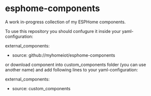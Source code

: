 # esphome-components
A work in-progress collection of my ESPHome components.

To use this repository you should confugure it inside your yaml-configuration:

external_components:
  - source: github://myhomeiot/esphome-components

or download component into custom_components folder (you can use another name) and add following lines to your yaml-configuration:

external_components:
  - source: custom_components
